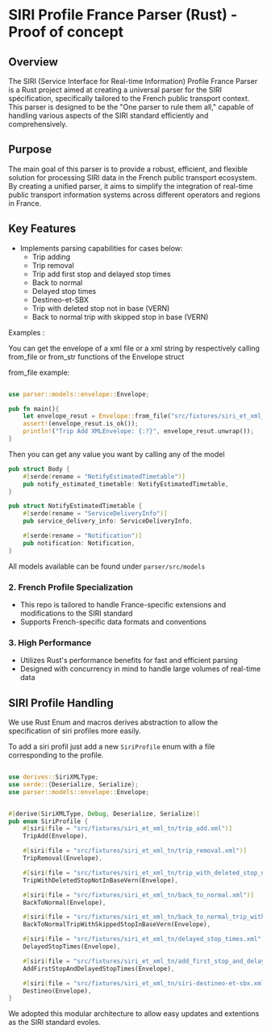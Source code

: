 # SIRI Profile France Parser (Rust) - Proof of concept

## Overview
The SIRI (Service Interface for Real-time Information) Profile France Parser is a Rust project aimed at creating a universal parser for the SIRI spécification, specifically tailored to the French public transport context. This parser is designed to be the "One parser to rule them all," capable of handling various aspects of the SIRI standard efficiently and comprehensively.


## Purpose
The main goal of this parser is to provide a robust, efficient, and flexible solution for processing SIRI data in the French public transport ecosystem. By creating a unified parser, it aims to simplify the integration of real-time public transport information systems across different operators and regions in France.



## Key Features
- Implements parsing capabilities for cases below:
    - Trip adding
    - Trip removal
    - Trip add first stop and delayed stop times
    - Back to normal
    - Delayed stop times
    - Destineo-et-SBX
    - Trip with deleted stop not in base (VERN)
    - Back to normal trip with skipped stop in base (VERN)

Examples :

You can get the envelope of a xml file or a xml string by respectively calling from_file or from_str functions of the Envelope struct

from_file example: 

```rust

use parser::models::envelope::Envelope;

pub fn main(){
    let envelope_resut = Envelope::from_file("src/fixtures/siri_et_xml_tn/trip_add.xml");
    assert!(envelope_resut.is_ok());
    println!("Trip Add XMLEnvelope: {:?}", envelope_resut.unwrap());
}

```

Then you can get any value you want by calling any of the model

``` rust
pub struct Body {
    #[serde(rename = "NotifyEstimatedTimetable")]
    pub notify_estimated_timetable: NotifyEstimatedTimetable,
}

pub struct NotifyEstimatedTimetable {
    #[serde(rename = "ServiceDeliveryInfo")]
    pub service_delivery_info: ServiceDeliveryInfo,

    #[serde(rename = "Notification")]
    pub notification: Notification,
}

```
 
All models available can be found under  ``parser/src/models``




### 2. French Profile Specialization
- This repo is tailored to handle France-specific extensions and modifications to the SIRI standard
- Supports French-specific data formats and conventions


### 3. High Performance
- Utilizes Rust's performance benefits for fast and efficient parsing
- Designed with concurrency in mind to handle large volumes of real-time data


## SIRI Profile Handling

We use Rust Enum and macros derives abstraction to allow the specification of siri profiles more easily.

To add a siri profil just add a new ``SiriProfile`` enum with a file corresponding to the profile.

```rust

use derives::SiriXMLType;
use serde::{Deserialize, Serialize};
use parser::models::envelope::Envelope;


#[derive(SiriXMLType, Debug, Deserialize, Serialize)]
pub enum SiriProfile {
    #[siri(file = "src/fixtures/siri_et_xml_tn/trip_add.xml")]
    TripAdd(Envelope),

    #[siri(file = "src/fixtures/siri_et_xml_tn/trip_removal.xml")]
    TripRemoval(Envelope),

    #[siri(file = "src/fixtures/siri_et_xml_tn/trip_with_deleted_stop_not_in_base_VERN.xml")]
    TripWithDeletedStopNotInBaseVern(Envelope),

    #[siri(file = "src/fixtures/siri_et_xml_tn/back_to_normal.xml")]
    BackToNormal(Envelope),

    #[siri(file = "src/fixtures/siri_et_xml_tn/back_to_normal_trip_with_skipped_stop_in_base_VERN.xml")]
    BackToNormalTripWithSkippedStopInBaseVern(Envelope),

    #[siri(file = "src/fixtures/siri_et_xml_tn/delayed_stop_times.xml")]
    DelayedStopTimes(Envelope),

    #[siri(file = "src/fixtures/siri_et_xml_tn/add_first_stop_and_delayed_stop_times.xml")]
    AddFirstStopAndDelayedStopTimes(Envelope),

    #[siri(file = "src/fixtures/siri_et_xml_tn/siri-destineo-et-sbx.xml")]
    Destineo(Envelope),
}

```

We adopted this modular architecture to allow easy updates and extentions as the SIRI standard evoles.
